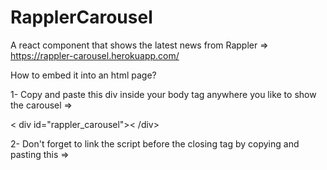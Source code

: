 # RapplerCarousel

A react component that shows the latest news from Rappler => https://rappler-carousel.herokuapp.com/

How to embed it into an html page?

1- Copy and paste this div inside your body tag anywhere you like to show the carousel =>

< div id="rappler_carousel">< /div>
  
2- Don't forget to link the script before the </body> closing tag by copying and pasting this => 
<script type="text/javascript" src="https://www.alfredoscarano.com/cdn/scripts/rappler-carousel.js" ></script>
